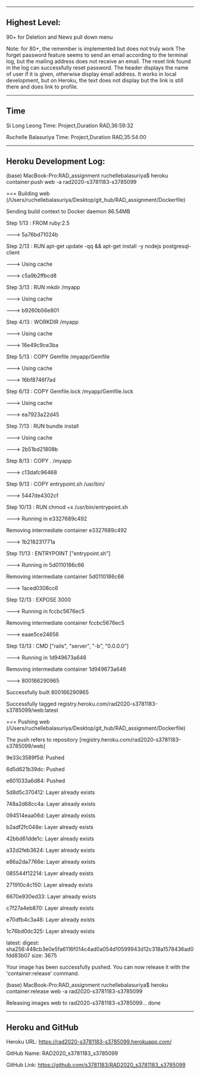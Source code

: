

---------------------------------------------------------------------------
Highest Level: 
---------------------------------------------------------------------------
90+ for Deletion and News pull down menu

Note: 
for 80+, the remember is implemented but does not truly work
The forget password feature seems to send an email according to the terminal log, but the mailing address does not receive an email. The reset link found in the log can successfully reset password.
The header displays the name of user if it is given, otherwise display email address. It works in local development, but on Heroku, the text does not display but the link is still there and does link to profile.


---------------------------------------------------------------------------
Time
---------------------------------------------------------------------------

Si Long Leong Time:
Project,Duration
RAD,36:59:32

Ruchelle Balasuriya Time:
Project,Duration
RAD,35:54:00

---------------------------------------------------------------------------
Heroku Development Log:
---------------------------------------------------------------------------

(base) MacBook-Pro:RAD_assignment ruchellebalasuriya$ heroku container:push web -a rad2020-s3781183-s3785099

=== Building web (/Users/ruchellebalasuriya/Desktop/git_hub/RAD_assignment/Dockerfile)

Sending build context to Docker daemon  86.54MB

Step 1/13 : FROM ruby:2.5

 ---> 5a76bd71024b

Step 2/13 : RUN apt-get update -qq && apt-get install -y nodejs postgresql-client

 ---> Using cache

 ---> c5a9b2ffbcd8

Step 3/13 : RUN mkdir /myapp

 ---> Using cache

 ---> b9260b56e801

Step 4/13 : WORKDIR /myapp

 ---> Using cache

 ---> 16e49c9ce3ba

Step 5/13 : COPY Gemfile /myapp/Gemfile

 ---> Using cache

 ---> 16bf8746f7ad

Step 6/13 : COPY Gemfile.lock /myapp/Gemfile.lock

 ---> Using cache

 ---> ea7923a22d45

Step 7/13 : RUN bundle install

 ---> Using cache

 ---> 2b51bd21808b

Step 8/13 : COPY . /myapp

 ---> c13dafc96468

Step 9/13 : COPY entrypoint.sh /usr/bin/

 ---> 5447de4302cf

Step 10/13 : RUN chmod +x /usr/bin/entrypoint.sh

 ---> Running in e3327689c492

Removing intermediate container e3327689c492

 ---> 1b218231771a

Step 11/13 : ENTRYPOINT ["entrypoint.sh"]

 ---> Running in 5d0110186c66

Removing intermediate container 5d0110186c66

 ---> 1aced0308cc6

Step 12/13 : EXPOSE 3000

 ---> Running in fccbc5676ec5

Removing intermediate container fccbc5676ec5

 ---> eaae5ce24656

Step 13/13 : CMD ["rails", "server", "-b", "0.0.0.0"]

 ---> Running in 1d949673a646

Removing intermediate container 1d949673a646

 ---> 800166290965

Successfully built 800166290965

Successfully tagged registry.heroku.com/rad2020-s3781183-s3785099/web:latest

=== Pushing web (/Users/ruchellebalasuriya/Desktop/git_hub/RAD_assignment/Dockerfile)

The push refers to repository [registry.heroku.com/rad2020-s3781183-s3785099/web]

9e33c3589f5d: Pushed 

6d5d621b39dc: Pushed 

e601033a6d84: Pushed 

5d8d5c370412: Layer already exists 

748a2d68cc4a: Layer already exists 

094514eaa06d: Layer already exists 

b2adf2fc048e: Layer already exists 

42bbd61dde1c: Layer already exists 

a32d2feb3624: Layer already exists 

e86a2da7766e: Layer already exists 

085544f12214: Layer already exists 

271910c4c150: Layer already exists 

6670e930ed33: Layer already exists 

c7f27a4eb870: Layer already exists 

e70dfb4c3a48: Layer already exists 

1c76bd0dc325: Layer already exists 

latest: digest: sha256:448cb3e0e5fa6116f014c4ad0a054d10599943d12c318a1578436ad0fdd83b07 size: 3675

Your image has been successfully pushed. You can now release it with the 'container:release' command.

(base) MacBook-Pro:RAD_assignment ruchellebalasuriya$ heroku container:release web -a rad2020-s3781183-s3785099

Releasing images web to rad2020-s3781183-s3785099... done

---------------------------------------------------------------------------
Heroku and GitHub
---------------------------------------------------------------------------

Heroku URL: https://rad2020-s3781183-s3785099.herokuapp.com/

GitHub Name: RAD2020_s3781183_s3785099

GitHub Link: https://github.com/s3781183/RAD2020_s3781183_s3785099

